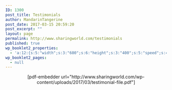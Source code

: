 ```yaml
---
ID: 1300
post_title: Testimonials
author: MandarinTangerine
post_date: 2017-03-15 20:59:20
post_excerpt: ""
layout: page
permalink: http://www.sharingworld.com/testimonials
published: true
wp_booklet2_properties:
  - 'a:12:{s:5:"width";s:3:"600";s:6:"height";s:3:"400";s:5:"speed";s:4:"1000";s:5:"delay";s:4:"5000";s:9:"direction";s:3:"LTR";s:14:"arrows_enabled";b:0;s:20:"page_numbers_enabled";b:1;s:14:"cover_behavior";s:4:"open";s:7:"padding";s:2:"10";s:18:"thumbnails_enabled";b:0;s:13:"popup_enabled";s:0:"";s:5:"theme";s:7:"default";}'
wp_booklet2_pages:
  - null
---
```

<p style="text-align: center;">[pdf-embedder url="http://www.sharingworld.com/wp-content/uploads/2017/03/testimonial-file.pdf"]</p>
&nbsp;

&nbsp;

&nbsp;

&nbsp;

&nbsp;

&nbsp;